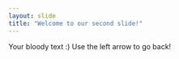 ```yaml
---
layout: slide
title: "Welcome to our second slide!"
---
```

Your bloody text :)
Use the left arrow to go back!
